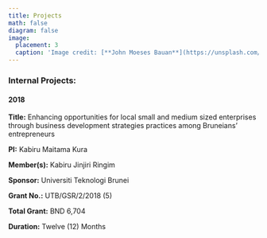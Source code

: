 ```yaml
---
title: Projects
math: false
diagram: false
image:
  placement: 3
  caption: 'Image credit: [**John Moeses Bauan**](https://unsplash.com/photos/OGZtQF8iC0g)'
---
```

### Internal Projects:

#### 2018        

 **Title:**      Enhancing opportunities for local small and medium sized enterprises through business development strategies practices among Bruneians’ entrepreneurs

 **PI:**         Kabiru Maitama Kura
 
 **Member(s):**  Kabiru Jinjiri Ringim
 
  **Sponsor:**   Universiti Teknologi Brunei

 **Grant No.:**   UTB/GSR/2/2018 (5)

 **Total Grant:**  BND 6,704 

 **Duration:**    Twelve (12) Months

